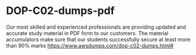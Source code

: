# DOP-C02-dumps-pdf
Our most skilled and experienced professionals are providing updated and accurate study material in PDF form to our customers. The material accumulators make sure that our students successfully secure at least more than 90% marks https://www.awsdumps.com/dop-c02-dumps.html#
